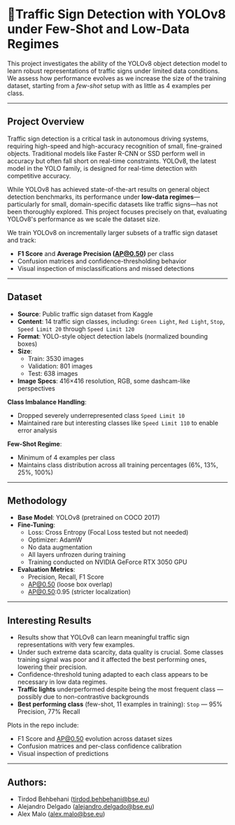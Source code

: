 # 🚦Traffic Sign Detection with YOLOv8 under Few-Shot and Low-Data Regimes

This project investigates the ability of the YOLOv8 object detection model to learn robust representations of traffic signs under limited data conditions. We assess how performance evolves as we increase the size of the training dataset, starting from a *few-shot* setup with as little as 4 examples per class.

---

##  Project Overview

Traffic sign detection is a critical task in autonomous driving systems, requiring high-speed and high-accuracy recognition of small, fine-grained objects. Traditional models like Faster R-CNN or SSD perform well in accuracy but often fall short on real-time constraints. YOLOv8, the latest model in the YOLO family, is designed for real-time detection with competitive accuracy.

While YOLOv8 has achieved state-of-the-art results on general object detection benchmarks, its performance under **low-data regimes**—particularly for small, domain-specific datasets like traffic signs—has not been thoroughly explored. This project focuses precisely on that, evaluating YOLOv8's performance as we scale the dataset size.

We train YOLOv8 on incrementally larger subsets of a traffic sign dataset and track:
- **F1 Score** and **Average Precision (AP@0.50)** per class
- Confusion matrices and confidence-thresholding behavior
- Visual inspection of misclassifications and missed detections

---

##  Dataset

- **Source**: Public traffic sign dataset from Kaggle
- **Content**: 14 traffic sign classes, including:
  `Green Light`, `Red Light`, `Stop`, `Speed Limit 20` through `Speed Limit 120`
- **Format**: YOLO-style object detection labels (normalized bounding boxes)
- **Size**:
  - Train: 3530 images
  - Validation: 801 images
  - Test: 638 images
- **Image Specs**: 416×416 resolution, RGB,  some dashcam-like perspectives

**Class Imbalance Handling**:
- Dropped severely underrepresented class `Speed Limit 10`
- Maintained rare but interesting classes like `Speed Limit 110` to enable error analysis

**Few-Shot Regime**:
- Minimum of 4 examples per class
- Maintains class distribution across all training percentages (6%, 13%, 25%, 100%)

---

##  Methodology

- **Base Model**: YOLOv8 (pretrained on COCO 2017)
- **Fine-Tuning**:
  - Loss: Cross Entropy (Focal Loss tested but not needed)
  - Optimizer: AdamW
  - No data augmentation
  - All layers unfrozen during training
  - Training conducted on NVIDIA GeForce RTX 3050 GPU
- **Evaluation Metrics**:
  - Precision, Recall, F1 Score
  - AP@0.50 (loose box overlap)
  - AP@0.50:0.95 (stricter localization)

---

## Interesting Results

- Results show that YOLOv8 can learn meaningful traffic sign representations with very few examples. 
- Under such extreme data scarcity, data quality is crucial. Some classes training signal was poor and it affected the best performing ones, lowering their precision. 
- Confidence-threshold tuning adapted to each class appears to be necessary in low data regimes. 
- **Traffic lights** underperformed despite being the most frequent class — possibly due to non-contrastive backgrounds
- **Best performing class** (few-shot, 11 examples in training): `Stop` — 95% Precision, 77% Recall

Plots in the repo include:
- F1 Score and AP@0.50 evolution across dataset sizes
- Confusion matrices and per-class confidence calibration
- Visual inspection of predictions

---

## Authors:
- Tirdod Behbehani (tirdod.behbehani@bse.eu)
- Alejandro Delgado (alejandro.delgado@bse.eu)
- Alex Malo (alex.malo@bse.eu)
